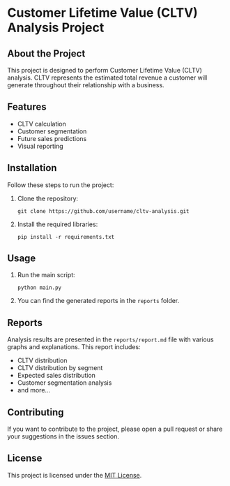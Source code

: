 # Customer Lifetime Value (CLTV) Analysis Project

## About the Project
This project is designed to perform Customer Lifetime Value (CLTV) analysis. CLTV represents the estimated total revenue a customer will generate throughout their relationship with a business.

## Features
- CLTV calculation
- Customer segmentation
- Future sales predictions
- Visual reporting

## Installation
Follow these steps to run the project:

1. Clone the repository:
   ```
   git clone https://github.com/username/cltv-analysis.git
   ```
2. Install the required libraries:
   ```
   pip install -r requirements.txt
   ```

## Usage
1. Run the main script:
   ```
   python main.py
   ```
2. You can find the generated reports in the `reports` folder.

## Reports
Analysis results are presented in the `reports/report.md` file with various graphs and explanations. This report includes:
- CLTV distribution
- CLTV distribution by segment
- Expected sales distribution
- Customer segmentation analysis
- and more...

## Contributing
If you want to contribute to the project, please open a pull request or share your suggestions in the issues section.

## License
This project is licensed under the [MIT License](LICENSE).
